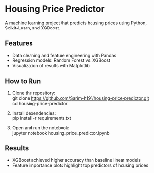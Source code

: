 
# Housing Price Predictor  

A machine learning project that predicts housing prices using Python, Scikit-Learn, and XGBoost.  

## Features  
- Data cleaning and feature engineering with Pandas  
- Regression models: Random Forest vs. XGBoost  
- Visualization of results with Matplotlib  

## How to Run  
1. Clone the repository:  
   git clone https://github.com/Sarim-h191/housing-price-predictor.git  
   cd housing-price-predictor  

2. Install dependencies:  
   pip install -r requirements.txt  

3. Open and run the notebook:  
   jupyter notebook housing_price_predictor.ipynb  

## Results  
- XGBoost achieved higher accuracy than baseline linear models  
- Feature importance plots highlight top predictors of housing prices  
